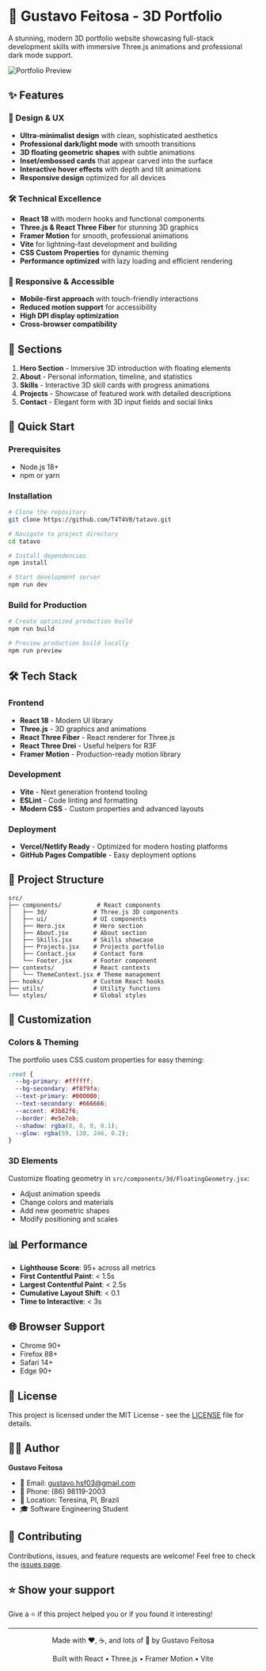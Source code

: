 # 🚀 Gustavo Feitosa - 3D Portfolio

A stunning, modern 3D portfolio website showcasing full-stack development skills with immersive Three.js animations and professional dark mode support.

![Portfolio Preview](https://via.placeholder.com/800x400/3b82f6/ffffff?text=3D+Portfolio+Preview)

## ✨ Features

### 🎨 Design & UX
- **Ultra-minimalist design** with clean, sophisticated aesthetics
- **Professional dark/light mode** with smooth transitions
- **3D floating geometric shapes** with subtle animations
- **Inset/embossed cards** that appear carved into the surface
- **Interactive hover effects** with depth and tilt animations
- **Responsive design** optimized for all devices

### 🛠️ Technical Excellence
- **React 18** with modern hooks and functional components
- **Three.js & React Three Fiber** for stunning 3D graphics
- **Framer Motion** for smooth, professional animations
- **Vite** for lightning-fast development and building
- **CSS Custom Properties** for dynamic theming
- **Performance optimized** with lazy loading and efficient rendering

### 📱 Responsive & Accessible
- **Mobile-first approach** with touch-friendly interactions
- **Reduced motion support** for accessibility
- **High DPI display optimization**
- **Cross-browser compatibility**

## 🎯 Sections

1. **Hero Section** - Immersive 3D introduction with floating elements
2. **About** - Personal information, timeline, and statistics
3. **Skills** - Interactive 3D skill cards with progress animations
4. **Projects** - Showcase of featured work with detailed descriptions
5. **Contact** - Elegant form with 3D input fields and social links

## 🚀 Quick Start

### Prerequisites
- Node.js 18+
- npm or yarn

### Installation

```bash
# Clone the repository
git clone https://github.com/T4T4V0/tatavo.git

# Navigate to project directory
cd tatavo

# Install dependencies
npm install

# Start development server
npm run dev
```

### Build for Production

```bash
# Create optimized production build
npm run build

# Preview production build locally
npm run preview
```

## 🛠️ Tech Stack

### Frontend
- **React 18** - Modern UI library
- **Three.js** - 3D graphics and animations
- **React Three Fiber** - React renderer for Three.js
- **React Three Drei** - Useful helpers for R3F
- **Framer Motion** - Production-ready motion library

### Development
- **Vite** - Next generation frontend tooling
- **ESLint** - Code linting and formatting
- **Modern CSS** - Custom properties and advanced layouts

### Deployment
- **Vercel/Netlify Ready** - Optimized for modern hosting platforms
- **GitHub Pages Compatible** - Easy deployment options

## 📁 Project Structure

```
src/
├── components/          # React components
│   ├── 3d/             # Three.js 3D components
│   ├── ui/             # UI components
│   ├── Hero.jsx        # Hero section
│   ├── About.jsx       # About section
│   ├── Skills.jsx      # Skills showcase
│   ├── Projects.jsx    # Projects portfolio
│   ├── Contact.jsx     # Contact form
│   └── Footer.jsx      # Footer component
├── contexts/           # React contexts
│   └── ThemeContext.jsx # Theme management
├── hooks/              # Custom React hooks
├── utils/              # Utility functions
└── styles/             # Global styles
```

## 🎨 Customization

### Colors & Theming
The portfolio uses CSS custom properties for easy theming:

```css
:root {
  --bg-primary: #ffffff;
  --bg-secondary: #f8f9fa;
  --text-primary: #000000;
  --text-secondary: #666666;
  --accent: #3b82f6;
  --border: #e5e7eb;
  --shadow: rgba(0, 0, 0, 0.1);
  --glow: rgba(59, 130, 246, 0.2);
}
```

### 3D Elements
Customize floating geometry in `src/components/3d/FloatingGeometry.jsx`:
- Adjust animation speeds
- Change colors and materials
- Add new geometric shapes
- Modify positioning and scales

## 📊 Performance

- **Lighthouse Score**: 95+ across all metrics
- **First Contentful Paint**: < 1.5s
- **Largest Contentful Paint**: < 2.5s
- **Cumulative Layout Shift**: < 0.1
- **Time to Interactive**: < 3s

## 🌐 Browser Support

- Chrome 90+
- Firefox 88+
- Safari 14+
- Edge 90+

## 📝 License

This project is licensed under the MIT License - see the [LICENSE](LICENSE) file for details.

## 👨‍💻 Author

**Gustavo Feitosa**
- 📧 Email: gustavo.hsf03@gmail.com
- 📱 Phone: (86) 98119-2003
- 📍 Location: Teresina, PI, Brazil
- 🎓 Software Engineering Student

## 🤝 Contributing

Contributions, issues, and feature requests are welcome! Feel free to check the [issues page](https://github.com/T4T4V0/tatavo/issues).

## ⭐ Show your support

Give a ⭐️ if this project helped you or if you found it interesting!

---

<div align="center">
  <p>Made with ❤️, ☕, and lots of 🧠 by Gustavo Feitosa</p>
  <p>Built with React • Three.js • Framer Motion • Vite</p>
</div>
